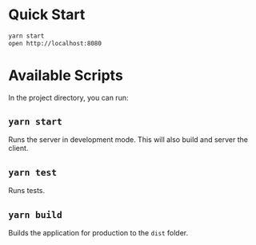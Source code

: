 # Quick Start

```sh
yarn start
open http://localhost:8080
```

# Available Scripts

In the project directory, you can run:

## `yarn start`

Runs the server in development mode. This will also build and server the client.

## `yarn test`

Runs tests.

## `yarn build`

Builds the application for production to the `dist` folder.
